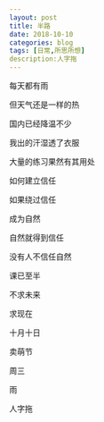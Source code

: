 ```yaml
---
layout: post
title: 半路
date: 2018-10-10
categories: blog
tags: [日常,所思所想]
description:人字拖 
---
```


每天都有雨

但天气还是一样的热

国内已经降温不少

我出的汗湿透了衣服

大量的练习果然有其用处

如何建立信任

如果绕过信任

成为自然

自然就得到信任

没有人不信任自然

课已至半

不求未来

求现在

十月十日

卖萌节

周三

雨

人字拖
